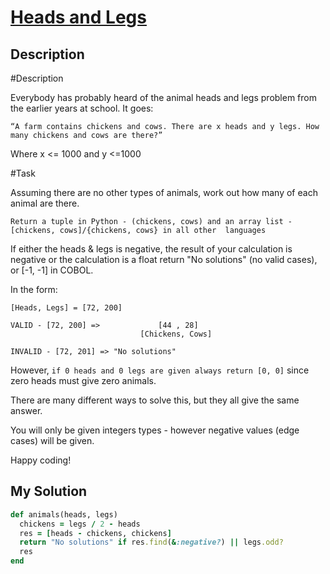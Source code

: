 # [Heads and Legs](https://www.codewars.com/kata/574c5075d27783851800169e)

## Description
#Description

Everybody has probably heard of the animal heads and legs problem from the earlier years at school. It goes:

`“A farm contains chickens and cows. There are x heads and y legs. How many chickens and cows are there?”`

Where x <= 1000 and y <=1000

#Task

Assuming there are no other types of animals, work out how many of each animal are there.

`Return a tuple in Python - (chickens, cows) and an array list - [chickens, cows]/{chickens, cows} in all other 
languages`

If either the heads & legs is negative, the result of your calculation is negative or the calculation is a float return 
"No solutions" (no valid cases), or [-1, -1] in COBOL.

In the form:
```
[Heads, Legs] = [72, 200]

VALID - [72, 200] =>             [44 , 28]   
                             [Chickens, Cows]

INVALID - [72, 201] => "No solutions"
```

However, `if 0 heads and 0 legs are given always return [0, 0]` since zero heads must give zero animals.

There are many different ways to solve this, but they all give the same answer.

You will only be given integers types - however negative values (edge cases) will be given.

Happy coding!

## My Solution
```ruby
def animals(heads, legs)
  chickens = legs / 2 - heads
  res = [heads - chickens, chickens] 
  return "No solutions" if res.find(&:negative?) || legs.odd?
  res
end
```
